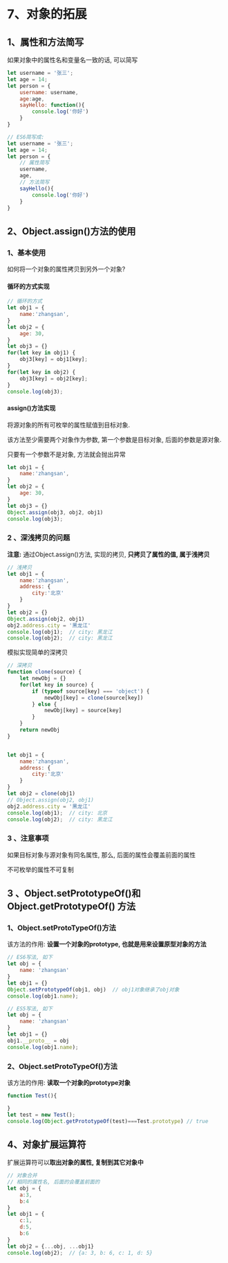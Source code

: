# 7、对象的拓展

## 1、属性和方法简写

如果对象中的属性名和变量名一致的话, 可以简写

```js
let username = '张三';
let age = 14;
let person = {
	username: username,
	age:age,
    sayHello: function(){
        console.log('你好')
    }
}

// ES6简写成: 
let username = '张三';
let age = 14;
let person = {
    // 属性简写
	username,
	age,
    // 方法简写
    sayHello(){
        console.log('你好')
    }
}
```

## 2、Object.assign()方法的使用

### 1、基本使用

如何将一个对象的属性拷贝到另外一个对象?

#### 循环的方式实现

```js
// 循环的方式
let obj1 = {
    name:'zhangsan',
}        
let obj2 = {
    age: 30,
}
let obj3 = {}
for(let key in obj1) {
    obj3[key] = obj1[key];
}
for(let key in obj2) {
    obj3[key] = obj2[key];
}
console.log(obj3);
```

#### assign()方法实现

将源对象的所有可枚举的属性赋值到目标对象.

该方法至少需要两个对象作为参数, 第一个参数是目标对象, 后面的参数是源对象.

只要有一个参数不是对象, 方法就会抛出异常

```js
let obj1 = {
    name:'zhangsan',
}        
let obj2 = {
    age: 30,
}
let obj3 = {}
Object.assign(obj3, obj2, obj1)
console.log(obj3);
```

### 2 、深浅拷贝的问题

**注意:** 通过Object.assign()方法, 实现的拷贝, **只拷贝了属性的值, 属于浅拷贝**

```js
// 浅拷贝
let obj1 = {
    name:'zhangsan',
    address: {
        city:'北京'
    }
}  
let obj2 = {}
Object.assign(obj2, obj1)
obj2.address.city = '黑龙江'
console.log(obj1);	// city: 黑龙江
console.log(obj2);	// city: 黑龙江
```



模拟实现简单的深拷贝

```js
// 深拷贝
function clone(source) {
    let newObj = {}
    for(let key in source) {
        if (typeof source[key] === 'object') {
            newObj[key] = clone(source[key])
        } else {
            newObj[key] = source[key]
        }
    } 
    return newObj
}


let obj1 = {
    name:'zhangsan',
    address: {
        city:'北京'
    }
}  
let obj2 = clone(obj1)
// Object.assign(obj2, obj1)
obj2.address.city = '黑龙江'
console.log(obj1);	// city: 北京
console.log(obj2);	// city: 黑龙江
```

### 3 、注意事项

如果目标对象与源对象有同名属性, 那么, 后面的属性会覆盖前面的属性

不可枚举的属性不可复制

## 3 、Object.setPrototypeOf()和Object.getPrototypeOf() 方法

### 1、Object.setProtoTypeOf()方法

该方法的作用: **设置一个对象的prototype, 也就是用来设置原型对象的方法**

```js
// ES6写法, 如下
let obj = {
    name: 'zhangsan'
}
let obj1 = {}
Object.setPrototypeOf(obj1, obj)  // obj1对象继承了obj对象
console.log(obj1.name);
```

```js
// ES5写法, 如下
let obj = {
    name: 'zhangsan'
}
let obj1 = {}
obj1.__proto__ = obj
console.log(obj1.name);
```

### 2、Object.setProtoTypeOf()方法

该方法的作用: **读取一个对象的prototype对象**

```js
function Test(){

}
let test = new Test();
console.log(Object.getPrototypeOf(test)===Test.prototype) // true
```

## 4、对象扩展运算符

扩展运算符可以**取出对象的属性, 复制到其它对象中**

```js
// 对象合并
// 相同的属性名, 后面的会覆盖前面的
let obj = {
    a:3,
    b:4
}
let obj1 = {
    c:1,
    d:5,
    b:6
}
let obj2 = {...obj, ...obj1}
console.log(obj2);	// {a: 3, b: 6, c: 1, d: 5}
```

